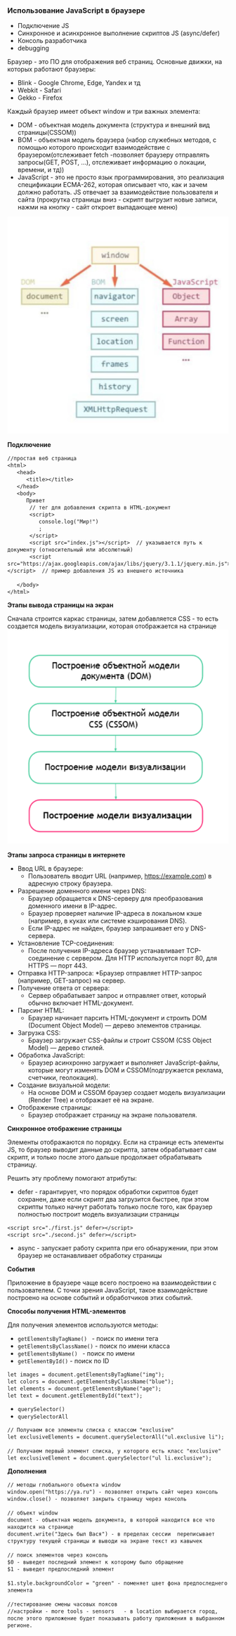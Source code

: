 ### Использование JavaScript в браузере

* Подключение JS
* Синхронное и асинхронное выполнение скриптов JS (async/defer)
* Консоль разработчика
* debugging

Браузер - это ПО для отображения веб страниц. Основные движки, на которых работают браузеры: 
  * Blink - Google Chrome, Edge, Yandex и тд
  * Webkit - Safari
  * Gekko - Firefox

Каждый браузер имеет объект window и три важных элемента:
* DOM - объектная модель документа (структура и внешний вид страницы(CSSOM))
* BOM - объектная модель браузера (набор служебных методов, с помощью которого происходит взаимодействие с браузером(отслеживает fetch -позволяет браузеру отправлять запросы(GET, POST, ...), отслеживает информацию о локации, времени, и тд))
* JavaScript - это не просто язык программирования, это реализация
  спецификации ECMA-262, которая описывает что, как и зачем должно
  работать. JS отвечает за взаимодействие пользователя и сайта (прокрутка страницы вниз - скрипт выгрузит новые записи, нажми на кнопку - сайт откроет выпадающее меню)

![img.png](img/img.png)

**Подключение**
```
//простая веб страница
<html> 
   <head>
      <title></title>
   </head>
   <body>
      Привет
       // тег для добавления скрипта в HTML-документ
       <script> 
          console.log("Мир!")
          ;
       </script>
       <script src="index.js"></script>  // указывается путь к документу (относительный или абсолютный) 
       <script src="https://ajax.googleapis.com/ajax/libs/jquery/3.1.1/jquery.min.js"></script>  // пример добавления JS из внешнего источника 
       
   </body>
</html>
```
**Этапы вывода страницы на экран**

Сначала строится каркас страницы, затем добавляется CSS - то есть создается модель визуализации, которая отображается на странице
![img_1.png](img/img_1.png)

**Этапы запроса страницы в интернете** 
* Ввод URL в браузере:
   * Пользователь вводит URL (например, https://example.com) в адресную строку браузера.
* Разрешение доменного имени через DNS:
   * Браузер обращается к DNS-серверу для преобразования доменного имени в IP-адрес.
   * Браузер проверяет наличие IP-адреса в локальном кэше (например, в куках или системе кэширования DNS).
   * Если IP-адрес не найден, браузер запрашивает его у DNS-сервера.
* Установление TCP-соединения:
   * После получения IP-адреса браузер устанавливает TCP-соединение с сервером. Для HTTP используется порт 80, для HTTPS — порт 443.
* Отправка HTTP-запроса:
   *Браузер отправляет HTTP-запрос (например, GET-запрос) на сервер.
* Получение ответа от сервера:
   * Сервер обрабатывает запрос и отправляет ответ, который обычно включает HTML-документ.
* Парсинг HTML:
   * Браузер начинает парсить HTML-документ и строить DOM (Document Object Model) — дерево элементов страницы.
* Загрузка CSS:
   * Браузер загружает CSS-файлы и строит CSSOM (CSS Object Model) — дерево стилей.
* Обработка JavaScript:
   * Браузер асинхронно загружает и выполняет JavaScript-файлы, которые могут изменять DOM и CSSOM(подгружается реклама, счетчики, геолокация).
* Создание визуальной модели:
   * На основе DOM и CSSOM браузер создает модель визуализации (Render Tree) и отображает её на экране.
* Отображение страницы:
   * Браузер отображает страницу на экране пользователя.


**Синхронное отображение страницы**

Элементы отображаются по порядку. Если на странице есть элементы JS, то браузер выводит данные до скрипта, затем обрабатывает сам скрипт, и только после этого дальше продолжает обрабатывать страницу.

Решить эту проблему помогают атрибуты:

* defer - гарантирует, что порядок обработки скриптов будет сохранен, даже если скрипт два загрузится быстрее, при этом скрипты только начнут работать только после того, как браузер полностью построит модель визуализации страницы
```
<script src="./first.js" defer></script>
<script src="./second.js" defer></script>
```
* async - запускает работу скрипта при его обнаружении, при этом браузер не останавливает обработку страницы


**События**

Приложение в браузере чаще всего построено на взаимодействии с пользователем. С точки зрения JavaScript, такое взаимодействие построено на основе
событий и обработчиков этих событий.

**Способы получения HTML-элементов**

Для получения элементов используются методы:
* ```getElementsByTagName() ```   - поиск по имени тега
* ```getElementsByClassName()```  - поиск по имени класса
* ```getElementsByName() ```      - поиск по имени
* ```getElementById()```          - поиск по ID

```
let images = document.getElementsByTagName("img"); 
let colors = document.getElementsByClassName("blue"); 
let elements = document.getElementsByName("age"); 
let text = document.getElementById("text");
```

* ```querySelector()``` 
* ```querySelectorAll```

```
// Получаем все элементы списка с классом "exclusive"
let exclusiveElements = document.querySelectorAll("ul.exclusive li");

// Получаем первый элемент списка, у которого есть класс "exclusive"
let exclusiveElement = document.querySelector("ul li.exclusive");

```

**Дополнения**
```
// методы глобального объекта window
window.open("https://ya.ru") - позволяет открыть сайт через консоль
window.close() - позволяет закрыть страницу через консоль

// объект window
document - объектная модель документа, в которой находится все что находится на странице
document.write("Здесь был Вася") - в пределах сессии  переписывает структуру текущей страницы и выводи на экране текст из кавычек

// поиск элементов через консоль
$0 - выведет последний элемент к которому было обращение
$1 - выведет предпоследний элемент

$1.style.backgroundColor = "green" - поменяет цвет фона предпоследнего элемента

//тестирование смены часовых поясов
//настройки - more tools - sensors   - в location выбирается город, после этого приложение будет показывать работу приложения в выбранном регионе.


```

